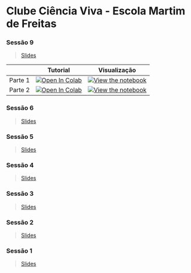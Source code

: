 # Clube Ciência Viva - Escola Martim de Freitas

### Sessão 9

> [Slides](slides/Lesson9Activity1.pdf)

|   | Tutorial | Visualização |
| - | --- | ---- |
| Parte 1 | [![Open In Colab](https://colab.research.google.com/assets/colab-badge.svg)](https://colab.research.google.com/github/CIBIT-ICNAS/clube-ciencia-viva/blob/main/tutorials/SAG-sessao1-part1.ipynb) | [![View the notebook](https://img.shields.io/badge/render-nbviewer-orange.svg)](https://nbviewer.jupyter.org/github/CIBIT-ICNAS/clube-ciencia-viva/blob/main/tutorials/SAG-sessao1-part1.ipynb?flush_cache=true) |
| Parte 2 | [![Open In Colab](https://colab.research.google.com/assets/colab-badge.svg)](https://colab.research.google.com/github/CIBIT-ICNAS/clube-ciencia-viva/blob/main/tutorials/SAG-sessao1-part2.ipynb) | [![View the notebook](https://img.shields.io/badge/render-nbviewer-orange.svg)](https://nbviewer.jupyter.org/github/CIBIT-ICNAS/clube-ciencia-viva/blob/main/tutorials/SAG-sessao1-part2.ipynb?flush_cache=true) |

### Sessão 6
> [Slides](slides/Lesson6Activity1.pdf)

### Sessão 5
> [Slides](slides/Lesson5Activity1.pdf)

### Sessão 4
> [Slides](slides/Lesson4Activity1.pdf)

### Sessão 3
> [Slides](slides/Lesson3Activity1.pdf)

### Sessão 2
> [Slides](slides/Lesson5Activity1.pdf)

### Sessão 1
> [Slides](slides/Lesson1Activity1.pdf)